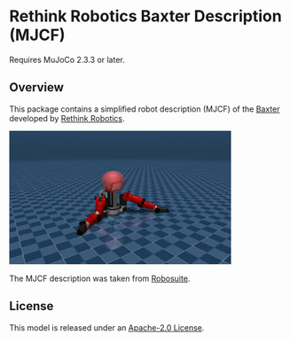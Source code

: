 # Rethink Robotics Baxter Description (MJCF)

Requires MuJoCo 2.3.3 or later.

## Overview

This package contains a simplified robot description (MJCF) of the
[Baxter](https://en.wikipedia.org/wiki/Baxter_%28robot%29) developed by [Rethink
Robotics](https://www.rethinkrobotics.com).

<p float="left">
  <img src="baxter.png" width="400">
</p>

The MJCF description was taken from [Robosuite](https://github.com/ARISE-Initiative/robosuite).

## License

This model is released under an [Apache-2.0 License](LICENSE).
